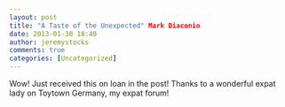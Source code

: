 ```yaml
---
layout: post
title: "A Taste of the Unexpected" Mark Diaconio
date: 2013-01-30 18:40
author: jeremystocks
comments: true
categories: [Uncategorized]
---
```

Wow! Just received this on loan in the post! Thanks to a wonderful expat lady on Toytown Germany, my expat forum!
